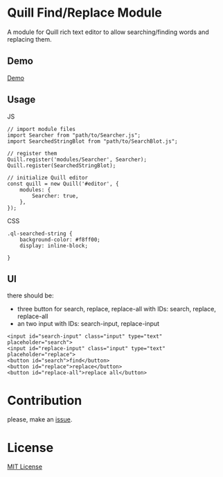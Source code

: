 #  Quill Find/Replace Module
A module for Quill rich text editor to allow searching/finding words and replacing them.

## Demo

[Demo](https://codepen.io/muhammedalkhudiry/pen/VoMxeK)

## Usage

JS
```
// import module files
import Searcher from "path/to/Searcher.js";
import SearchedStringBlot from "path/to/SearchBlot.js";

// register them
Quill.register('modules/Searcher', Searcher);
Quill.register(SearchedStringBlot);

// initialize Quill editor
const quill = new Quill('#editor', {
    modules: {
        Searcher: true,
    },
});
```

CSS
```
.ql-searched-string {
    background-color: #f8ff00;
    display: inline-block;

}

```

## UI

there should be:
* three button for search, replace, replace-all
with IDs: search, replace, replace-all
* an two input with IDs: search-input, replace-input

```
<input id="search-input" class="input" type="text" placeholder="search">
<input id="replace-input" class="input" type="text" placeholder="replace">
<button id="search">find</button>
<button id="replace">replace</button>
<button id="replace-all">replace all</button>
```

# Contribution
please, make an [issue](https://github.com/MuhammedAlkhudiry/quill-find-replace-module/issues).

# License
[MIT License](https://rmm5t.mit-license.org/)
